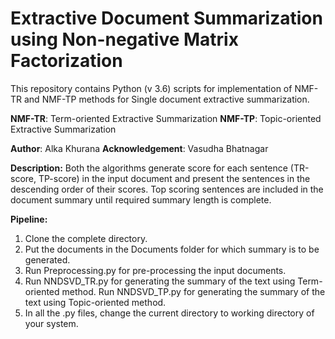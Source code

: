 <h1>Extractive Document Summarization using Non-negative Matrix Factorization</h1>

This repository contains Python (v 3.6) scripts for implementation of NMF-TR and NMF-TP methods for Single document extractive summarization.

**NMF-TR**: Term-oriented Extractive Summarization
**NMF-TP**: Topic-oriented Extractive Summarization


**Author**:  Alka Khurana
**Acknowledgement**: Vasudha Bhatnagar

**Description:**
Both the algorithms generate score for each sentence (TR-score, TP-score) in the input document and present the sentences in the descending order of their scores.
Top scoring sentences are included in the document summary until required summary length is complete. 


**Pipeline:**
1. Clone the complete directory.
2. Put the documents in the Documents folder for which summary is to be generated.
3. Run Preprocessing.py for pre-processing the input documents.
4. Run NNDSVD_TR.py  for generating the summary of the text using Term-oriented method. Run NNDSVD_TP.py  for generating the summary of the text using Topic-oriented method.
5. In all the .py files, change the current directory to working directory of your system.
